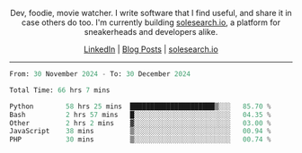 <p align="center">Dev, foodie, movie watcher. I write software that I find useful, and share it in case others do too. I'm currently building <a href="https://solesearch.io">solesearch.io</a>, a platform for sneakerheads and developers alike.</p>
<p align="center">
  <a href="https://www.linkedin.com/in/peter-rauscher">LinkedIn</a>
  |
  <a href="https://dev.to/peterrauscher">Blog Posts</a>
  |
  <a href="https://solesearch.io">solesearch.io</a>
</p>
<hr/>
<!--START_SECTION:waka-->

```python
From: 30 November 2024 - To: 30 December 2024

Total Time: 66 hrs 7 mins

Python        58 hrs 25 mins  █████████████████████▒░░░   85.70 %
Bash          2 hrs 57 mins   █░░░░░░░░░░░░░░░░░░░░░░░░   04.35 %
Other         2 hrs 2 mins    ▓░░░░░░░░░░░░░░░░░░░░░░░░   03.00 %
JavaScript    38 mins         ▒░░░░░░░░░░░░░░░░░░░░░░░░   00.94 %
PHP           30 mins         ▒░░░░░░░░░░░░░░░░░░░░░░░░   00.74 %
```

<!--END_SECTION:waka-->
